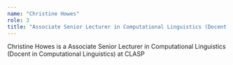 ```yaml
---
name: "Christine Howes"
role: 3 
title: "Associate Senior Lecturer in Computational Linguistics (Docent in Computational Linguistics)"
---
```

Christine Howes is a Associate Senior Lecturer in Computational Linguistics (Docent in Computational Linguistics) at CLASP
